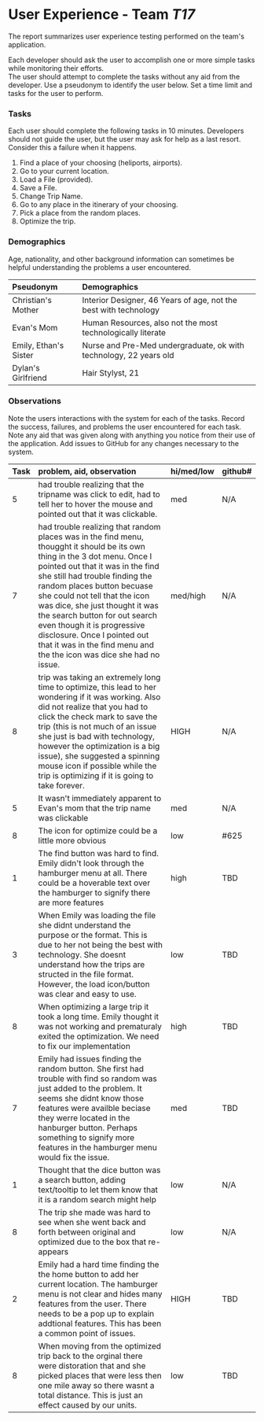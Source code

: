 # User Experience - Team *T17* 

The report summarizes user experience testing performed on the team's application.

Each developer should ask the user to accomplish one or more simple tasks while monitoring their efforts.  
The user should attempt to complete the tasks without any aid from the developer.
Use a pseudonym to identify the user below. 
Set a time limit and tasks for the user to perform.

 
### Tasks

Each user should complete the following tasks in 10 minutes.
Developers should not guide the user, but the user may ask for help as a last resort.  
Consider this a failure when it happens.  

1. Find a place of your choosing (heliports, airports).
2. Go to your current location.
3. Load a File (provided).
4. Save a File.
5. Change Trip Name.
6. Go to any place in the itinerary of your choosing.
7. Pick a place from the random places.
8. Optimize the trip.

### Demographics

Age, nationality, and other background information can sometimes be helpful understanding the problems a user encountered.

| Pseudonym | Demographics |
| :--- | :--- |
| Christian's Mother | Interior Designer, 46 Years of age, not the best with technology |
| Evan's Mom | Human Resources, also not the most technologically literate |
| Emily, Ethan's Sister | Nurse and Pre-Med undergraduate, ok with technology, 22 years old |
| Dylan's Girlfriend | Hair Stylyst, 21 |


### Observations

Note the users interactions with the system for each of the tasks.
Record the success, failures, and problems the user encountered for each task.
Note any aid that was given along with anything you notice from their use of the application.
Add issues to GitHub for any changes necessary to the system.

| Task | problem, aid, observation | hi/med/low | github# |
| :--- | :--- | :--- | :--- |
| 5 | had trouble realizing that the tripname was click to edit, had to tell her to hover the mouse and pointed out that it was clickable. | med | N/A |
| 7 | had trouble realizing that random places was in the find menu, thougght it should be its own thing in the 3 dot menu. Once I pointed out that it was in the find she still had trouble finding the random places button becuase she could not tell that the icon was dice, she just thought it was the search button for out search even though it is progressive disclosure. Once I pointed out that it was in the find menu and the the icon was dice she had no issue. | med/high | N/A |
| 8 | trip was taking an extremely long time to optimize, this lead to her wondering if it was working. Also did not realize that you had to click the check mark to save the trip (this is not much of an issue she just is bad with technology, however the optimization is a big issue), she suggested a spinning mouse icon if possible while the trip is optimizing if it is going to take forever. | HIGH | N/A |
| 5 | It wasn't immediately apparent to Evan's mom that the trip name was clickable | med | N/A |
| 8 | The icon for optimize could be a little more obvious | low | #625 |
| 1 | The find button was hard to find. Emily didn't look through the hamburger menu at all. There could be a hoverable text over the hamburger to signify there are more features | high | TBD |
| 3 | When Emily was loading the file she didnt understand the purpose or the format. This is due to her not being the best with technology. She doesnt understand how the trips are structed in the file format. However, the load icon/button was clear and easy to use. | low | TBD |
| 8 | When optimizing a large trip it took a long time. Emily thought it was not working and prematuraly exited the optimization. We need to fix our implementation| high | TBD |
| 7 | Emily had issues finding the random button. She first had trouble with find so random was just added to the problem. It seems she didnt know those features were availble beciase they werre located in the hanburger button. Perhaps something to signify more features in the hamburger menu would fix the issue.  | med | TBD |
| 1 | Thought that the dice button was a search button, adding text/tooltip to let them know that it is a random search might help | low | N/A |
| 8 | The trip she made was hard to see when she went back and forth between original and optimized due to the box that re-appears | low | N/A |
| 2 | Emily had a hard time finding the the home button to add her current location. The hamburger menu is not clear and hides many features from the user. There needs to be a pop up to explain addtional features. This has been a common point of issues. | HIGH | TBD |
| 8 | When moving from the optimized trip back to the orginal there were distoration that and she picked places that were less then one mile away so there wasnt a total distance. This is just an effect caused by our units. | low | TBD |

